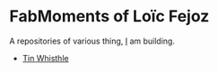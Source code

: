 FabMoments of Loïc Fejoz
========================

A repositories of various thing, [I](http://www.fejoz.net) am building.

* [Tin Whisthle](tinwhistle)

